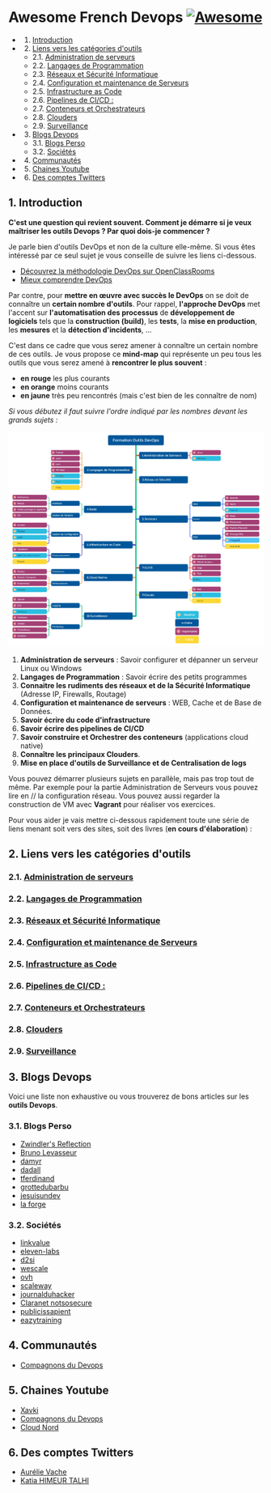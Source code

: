 # Awesome French Devops [![Awesome](https://cdn.rawgit.com/sindresorhus/awesome/d7305f38d29fed78fa85652e3a63e154dd8e8829/media/badge.svg)](https://github.com/sindresorhus/awesome)

<!-- vscode-markdown-toc -->
* 1. [Introduction](#Introduction)
* 2. [Liens vers les catégories d'outils](#Liensverslescatgoriesdoutils)
	* 2.1. [Administration de serveurs](/admin-serveurs/README.md)
	* 2.2. [Langages de Programmation](/langages-programmation/README.md)
	* 2.3. [Réseaux et Sécurité Informatique](/reseau-securite/README.md)
	* 2.4. [Configuration et maintenance de Serveurs](/configuration-serveurs/README.md)
	* 2.5. [Infrastructure as Code](/infra-as-code/README.md)
	* 2.6. [Pipelines de CI/CD :](/ci-cd/README.md)
	* 2.7. [Conteneurs et Orchestrateurs](/conteneur-orchestration/README.md)
	* 2.8. [Clouders](/cloud/README.md)
	* 2.9. [Surveillance](/surveillance/README.md)
* 3. [Blogs Devops](#BlogsDevops)
	* 3.1. [Blogs Perso](#BlogsPerso)
	* 3.2. [Sociétés](#Socits)
* 4. [Communautés](#Communauts)
* 5. [Chaines Youtube](#ChainesYoutube)
* 6. [Des comptes Twitters](#DescomptesTwitters)

<!-- vscode-markdown-toc-config
	numbering=true
	autoSave=true
	/vscode-markdown-toc-config -->
<!-- /vscode-markdown-toc -->
##  1. <a name='Introduction'></a>Introduction

**C'est une question qui revient souvent. Comment je démarre si je veux maîtriser
les outils Devops ? Par quoi dois-je commencer ?**

Je parle bien d'outils DevOps et non de la culture elle-même. Si vous êtes
intéressé par ce seul sujet je vous conseille de suivre les liens ci-dessous.

- [Découvrez la méthodologie DevOps sur
  OpenClassRooms](https://openclassrooms.com/fr/courses/6093671-decouvrez-la-methodologie-devops)
- [Mieux comprendre DevOps](https://aws.amazon.com/fr/devops/what-is-devops/)

Par contre, pour **mettre en œuvre avec succès le DevOps** on se doit de
connaître un **certain nombre d'outils**. Pour rappel, **l'approche DevOps** met
l'accent sur **l'automatisation des processus** de **développement de
logiciels** tels que la **construction (build)**, les **tests**, la **mise en
production**, les **mesures** et la **détection d'incidents**, ...

C'est dans ce cadre que vous serez amener à connaître un certain nombre de
ces outils. Je vous propose ce **mind-map** qui représente un peu tous les
outils que vous serez amené à **rencontrer le plus souvent** :

- **en rouge** les plus courants
- **en orange** moins courants
- **en jaune** très peu rencontrés (mais c'est bien de les connaître de nom)

_Si vous débutez il faut suivre l'ordre indiqué par les nombres devant les
grands sujets :_

![mind mapping outils devops](media/formation-outils-devops.webp)

1. **Administration de serveurs** : Savoir configurer et dépanner un serveur Linux ou
   Windows
2. **Langages de Programmation** : Savoir écrire des petits programmes
3. **Connaitre les rudiments des réseaux et de la Sécurité Informatique** (Adresse
   IP, Firewalls, Routage)
4. **Configuration et maintenance de serveurs** : WEB, Cache et de Base de Données.
5. **Savoir écrire du code d'infrastructure**
6. **Savoir écrire des pipelines de CI/CD**
7. **Savoir construire et Orchestrer des conteneurs** (applications cloud native)
8. **Connaître les principaux Clouders**.
9. **Mise en place d'outils de Surveillance et de Centralisation de logs**

Vous pouvez démarrer plusieurs sujets en parallèle, mais pas trop tout de même.
Par exemple pour la partie Administration de Serveurs vous pouvez lire en //
la configuration réseau. Vous pouvez aussi regarder la construction de VM avec
**Vagrant** pour réaliser vos exercices.

Pour vous aider je vais mettre ci-dessous rapidement toute une série de liens
menant soit vers des sites, soit des livres (**en cours d'élaboration**) :

##  2. <a name='Liensverslescatgoriesdoutils'></a>Liens vers les catégories d'outils

###  2.1. <a name='Administrationdeserveursadmin-serveursREADME.md'></a>[Administration de serveurs](/admin-serveurs/README.md)
###  2.2. <a name='LangagesdeProgrammationlangages-programmationREADME.md'></a>[Langages de Programmation](/langages-programmation/README.md)
###  2.3. <a name='RseauxetScuritInformatiquereseau-securiteREADME.md'></a>[Réseaux et Sécurité Informatique](/reseau-securite/README.md)
###  2.4. <a name='ConfigurationetmaintenancedeServeursgestion-configurationREADME.md'></a>[Configuration et maintenance de Serveurs](/configuration-serveurs/README.md)
###  2.5. <a name='InfrastructureasCodeinfra-as-codeREADME.md'></a>[Infrastructure as Code](/infra-as-code/README.md)
###  2.6. <a name='PipelinesdeCICD:ci-cdREADME.md'></a>[Pipelines de CI/CD :](/ci-cd/README.md)
###  2.7. <a name='ConteneursetOrchestrateursconteneur-orchestrationREADME.md'></a>[Conteneurs et Orchestrateurs](/conteneur-orchestration/README.md)
###  2.8. <a name='ClouderscloudREADME.md'></a>[Clouders](/cloud/README.md)
###  2.9. <a name='SurveillancesurveillanceREADME.md'></a>[Surveillance](/surveillance/README.md)

##  3. <a name='BlogsDevops'></a>Blogs Devops

Voici une liste non exhaustive ou vous trouverez de bons articles sur les **outils
Devops**.

###  3.1. <a name='BlogsPerso'></a>Blogs Perso

- [Zwindler's Reflection](https://blog.zwindler.fr/)
- [Bruno Levasseur](https://blog.levassb.ovh/)
- [damyr](https://www.damyr.fr)
- [dadall](https://www.dadall.info)
- [tferdinand](https://tferdinand.net)
- [grottedubarbu](https://www.grottedubarbu.fr)
- [jesuisundev](https://www.jesuisundev.com)
- [la forge](https://lafor.ge/)

###  3.2. <a name='Socits'></a>Sociétés

- [linkvalue](https://blog.link-value.fr/)
- [eleven-labs](https://blog.eleven-labs.com)
- [d2si](https://blog.d2si.io)
- [wescale](https://blog.wescale.fr)
- [ovh](https://www.ovh.com/blog)
- [scaleway](https://blog.scaleway.com)
- [journalduhacker](https://www.journalduhacker.net)
- [Claranet notsosecure](https://notsosecure.com/blog)
- [publicissapient](http://blog.engineering.publicissapient.fr)
- [eazytraining](https://eazytraining.fr/blog/)

##  4. <a name='Communauts'></a>Communautés

- [Compagnons du Devops](https://www.compagnons-devops.fr/)

##  5. <a name='ChainesYoutube'></a>Chaines Youtube

- [Xavki](https://www.youtube.com/c/xavki-linux)
- [Compagnons du Devops](https://www.youtube.com/c/LesCompagnonsduDevOps)
- [Cloud Nord](https://www.youtube.com/channel/UCD_iUcnDZgFlU_7fBmWH3tA)

##  6. <a name='DescomptesTwitters'></a>Des comptes Twitters

- [Aurélie Vache](https://mobile.twitter.com/aurelievache)
- [Katia HIMEUR TALHI](https://mobile.twitter.com/katia_tal)
